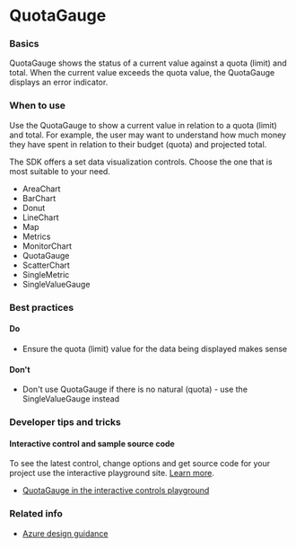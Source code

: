 ﻿# QuotaGauge

 
<a name="basics"></a>
### Basics
QuotaGauge shows the status of a current value against a quota (limit) and total.  When the current value exceeds the quota value, the QuotaGauge displays an error indicator.


<!-- TODO get an IMAGE to embed here -->

<!-- TODO get an SAMPLE CODE to embed here -->

 
<a name="when-to-use"></a>
### When to use
Use the QuotaGauge to show a current value in relation to a quota (limit) and total.  For example, the user may want to understand how much money they have spent in relation to their budget (quota) and projected total.

The SDK offers a set data visualization controls.  Choose the one that is most suitable to your need.
* AreaChart
* BarChart
* Donut
* LineChart
* Map
* Metrics
* MonitorChart
* QuotaGauge
* ScatterChart
* SingleMetric
* SingleValueGauge




 
<a name="best-practices"></a>
### Best practices


<a name="best-practices-do"></a>
#### Do

* Ensure the quota (limit) value for the data being displayed makes sense


<a name="best-practices-don-t"></a>
#### Don&#39;t

* Don't use QuotaGauge if there is no natural (quota) - use the SingleValueGauge instead



 
<a name="developer-tips-and-tricks"></a>
### Developer tips and tricks



<a name="developer-tips-and-tricks-interactive-control-and-sample-source-code"></a>
#### Interactive control and sample source code
To see the latest control, change options and get source code for your project use the interactive playground site.  [Learn more](./top-extensions-controls-playground.md).

*  <a href="https://ms.portal.azure.com/?Microsoft_Azure_Playground=true#blade/Microsoft_Azure_Playground/ControlsIndexBlade/QuotaGauge_create_Playground" target="_blank">QuotaGauge in the interactive controls playground</a>

 


 
<a name="related-info"></a>
### Related info

* [Azure design guidance](http://aka.ms/portalfx/design)


